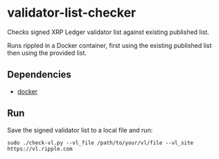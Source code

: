 # validator-list-checker

Checks signed XRP Ledger validator list against existing published list.

Runs rippled in a Docker container, first using the existing published list then using the provided list.

## Dependencies

- [docker](https://docs.docker.com/install/)

## Run

Save the signed validator list to a local file and run:

```
sudo ./check-vl.py --vl_file /path/to/your/vl/file --vl_site https://vl.ripple.com
```
